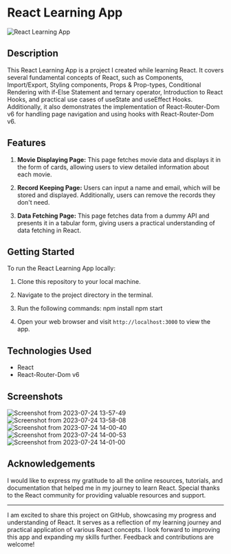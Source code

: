 # React Learning App

![React Learning App](path/to/your/image.png)

## Description

This React Learning App is a project I created while learning React. It covers several fundamental concepts of React, such as Components, Import/Export, Styling components, Props & Prop-types, Conditional Rendering with if-Else Statement and ternary operator, Introduction to React Hooks, and practical use cases of useState and useEffect Hooks. Additionally, it also demonstrates the implementation of React-Router-Dom v6 for handling page navigation and using hooks with React-Router-Dom v6.


## Features

1. **Movie Displaying Page:** This page fetches movie data and displays it in the form of cards, allowing users to view detailed information about each movie.

2. **Record Keeping Page:** Users can input a name and email, which will be stored and displayed. Additionally, users can remove the records they don't need.

3. **Data Fetching Page:** This page fetches data from a dummy API and presents it in a tabular form, giving users a practical understanding of data fetching in React.

## Getting Started

To run the React Learning App locally:

1. Clone this repository to your local machine.
2. Navigate to the project directory in the terminal.
3. Run the following commands:
npm install
npm start

4. Open your web browser and visit `http://localhost:3000` to view the app.

## Technologies Used

- React
- React-Router-Dom v6

## Screenshots
![Screenshot from 2023-07-24 13-57-49](https://github.com/PratikHGhadge/React-Learning-App/assets/93422248/3a439026-7614-415b-8adf-898be72dda20)
![Screenshot from 2023-07-24 13-58-08](https://github.com/PratikHGhadge/React-Learning-App/assets/93422248/1b830ae5-8fff-48d6-b0b4-21825a195273)
![Screenshot from 2023-07-24 14-00-40](https://github.com/PratikHGhadge/React-Learning-App/assets/93422248/58463ffa-efd2-474f-8a70-1aea8555c51a)
![Screenshot from 2023-07-24 14-00-53](https://github.com/PratikHGhadge/React-Learning-App/assets/93422248/eac75db9-0cfe-4c8a-8ae1-0386a9f5b173)
![Screenshot from 2023-07-24 14-01-00](https://github.com/PratikHGhadge/React-Learning-App/assets/93422248/9a9f039e-0a29-4372-a842-7fa2715d038c)



## Acknowledgements

I would like to express my gratitude to all the online resources, tutorials, and documentation that helped me in my journey to learn React. Special thanks to the React community for providing valuable resources and support.

---

I am excited to share this project on GitHub, showcasing my progress and understanding of React. It serves as a reflection of my learning journey and practical application of various React concepts. I look forward to improving this app and expanding my skills further. Feedback and contributions are welcome!
